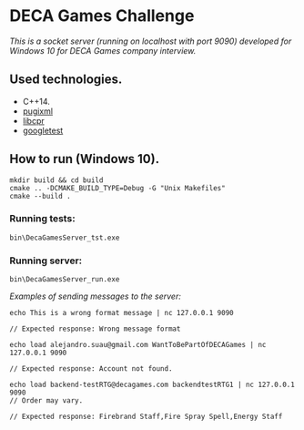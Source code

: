 # DECA Games Challenge

_This is a socket server (running on localhost with port 9090) developed for Windows 10 for DECA Games company interview._

## Used technologies.

* C++14.
* [pugixml](https://github.com/zeux/pugixml)
* [libcpr](https://github.com/libcpr/cpr)
* [googletest](https://github.com/google/googletest)

## How to run (Windows 10).

```
mkdir build && cd build
cmake .. -DCMAKE_BUILD_TYPE=Debug -G "Unix Makefiles"
cmake --build .
```

### Running tests:
```
bin\DecaGamesServer_tst.exe
```

### Running server:
```
bin\DecaGamesServer_run.exe
```
_Examples of sending messages to the server:_

```
echo This is a wrong format message | nc 127.0.0.1 9090

// Expected response: Wrong message format
```

```
echo load alejandro.suau@gmail.com WantToBePartOfDECAGames | nc 127.0.0.1 9090

// Expected response: Account not found.
```

```
echo load backend-testRTG@decagames.com backendtestRTG1 | nc 127.0.0.1 9090
// Order may vary.

// Expected response: Firebrand Staff,Fire Spray Spell,Energy Staff
```